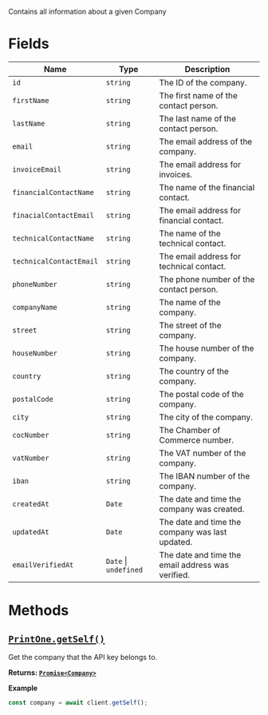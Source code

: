 Contains all information about a given Company

# Fields

| Name                    | Type                  | Description                                       |
|-------------------------|-----------------------|---------------------------------------------------|
| `id`                    | `string`              | The ID of the company.                            |
| `firstName`             | `string`              | The first name of the contact person.             |
| `lastName`              | `string`              | The last name of the contact person.              |
| `email`                 | `string`              | The email address of the company.                 |
| `invoiceEmail`          | `string`              | The email address for invoices.                   |
| `financialContactName`  | `string`              | The name of the financial contact.                |
| `finacialContactEmail`  | `string`              | The email address for financial contact.          |
| `technicalContactName`  | `string`              | The name of the technical contact.                |
| `technicalContactEmail` | `string`              | The email address for technical contact.          |
| `phoneNumber`           | `string`              | The phone number of the contact person.           |
| `companyName`           | `string`              | The name of the company.                          |
| `street`                | `string`              | The street of the company.                        |
| `houseNumber`           | `string`              | The house number of the company.                  |
| `country`               | `string`              | The country of the company.                       |
| `postalCode`            | `string`              | The postal code of the company.                   |
| `city`                  | `string`              | The city of the company.                          |
| `cocNumber`             | `string`              | The Chamber of Commerce number.                   |
| `vatNumber`             | `string`              | The VAT number of the company.                    |
| `iban`                  | `string`              | The IBAN number of the company.                   |
| `createdAt`             | `Date`                | The date and time the company was created.        |
| `updatedAt`             | `Date`                | The date and time the company was last updated.   |
| `emailVerifiedAt`       | `Date` \| `undefined` | The date and time the email address was verified. |

# Methods

## [`PrintOne.getSelf()`](./PrintOne#getself)

Get the company that the API key belongs to.

**Returns: [`Promise<Company>`](./Company)**

**Example**

```js
const company = await client.getSelf();
```

